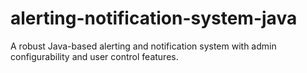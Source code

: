 # alerting-notification-system-java
A robust Java-based alerting and notification system with admin configurability and user control features.
